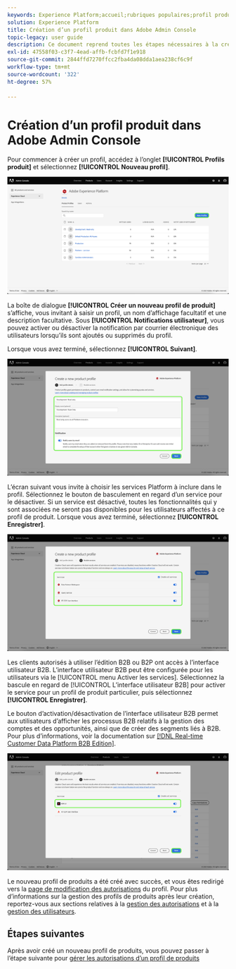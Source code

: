 ```yaml
---
keywords: Experience Platform;accueil;rubriques populaires;profil produit
solution: Experience Platform
title: Création d’un profil produit dans Adobe Admin Console
topic-legacy: user guide
description: Ce document reprend toutes les étapes nécessaires à la création d’un profil produit dans la console Adobe Admin Console. Pour commencer la création d’un profil, accédez à l’onglet Profil de produits et cliquez sur Nouveau profil.
exl-id: 47558f03-c3f7-4ead-affb-fcbfd7f1e918
source-git-commit: 2844ffd7270ffcc2fba4da08dda1aea238cf6c9f
workflow-type: tm+mt
source-wordcount: '322'
ht-degree: 57%

---
```


# Création d’un profil produit dans Adobe Admin Console

Pour commencer à créer un profil, accédez à l’onglet **[!UICONTROL Profils produit]** et sélectionnez **[!UICONTROL Nouveau profil]**.

![new-profile](../images/new-profile.png)

La boîte de dialogue **[!UICONTROL Créer un nouveau profil de produit]** s’affiche, vous invitant à saisir un profil, un nom d’affichage facultatif et une description facultative. Sous **[!UICONTROL Notifications utilisateur]**, vous pouvez activer ou désactiver la notification par courrier électronique des utilisateurs lorsqu’ils sont ajoutés ou supprimés du profil.

Lorsque vous avez terminé, sélectionnez **[!UICONTROL Suivant]**.

![create-new-product-profile](../images/create-new-product-profile.png)

L’écran suivant vous invite à choisir les services Platform à inclure dans le profil. Sélectionnez le bouton de basculement en regard d’un service pour le désactiver. Si un service est désactivé, toutes les fonctionnalités qui y sont associées ne seront pas disponibles pour les utilisateurs affectés à ce profil de produit. Lorsque vous avez terminé, sélectionnez **[!UICONTROL Enregistrer]**.

![enable-services](../images/enable-services.png)

Les clients autorisés à utiliser l’édition B2B ou B2P ont accès à l’interface utilisateur B2B. L’interface utilisateur B2B peut être configurée pour les utilisateurs via le [!UICONTROL menu Activer les services]. Sélectionnez la bascule en regard de [!UICONTROL L’interface utilisateur B2B] pour activer le service pour un profil de produit particulier, puis sélectionnez **[!UICONTROL Enregistrer]**.

Le bouton d’activation/désactivation de l’interface utilisateur B2B permet aux utilisateurs d’afficher les processus B2B relatifs à la gestion des comptes et des opportunités, ainsi que de créer des segments liés à B2B. Pour plus d’informations, voir la documentation sur [[!DNL Real-time Customer Data Platform B2B Edition]](../../rtcdp/b2b-overview.md).

![enable-b2b](../images/enable-b2b.png)

Le nouveau profil de produits a été créé avec succès, et vous êtes redirigé vers la [page de modification des autorisations](#edit-permissions) du profil. Pour plus d’informations sur la gestion des profils de produits après leur création, reportez-vous aux sections relatives à la [gestion des autorisations](#manage-permissions-for-a-product-profile) et à la [gestion des utilisateurs](#manage-users-for-a-product-profile).

## Étapes suivantes

Après avoir créé un nouveau profil de produits, vous pouvez passer à l’étape suivante pour [gérer les autorisations d’un profil de produits](permissions.md)
